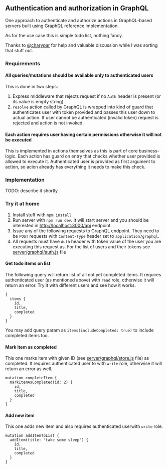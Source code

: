 ## Authentication and authorization in GraphQL 

One approach to authenticate and authorize actions in GraphQL-based servers built using GraphQL reference implementation. 

As for the use case this is simple todo list, nothing fancy.

Thanks to [@charypar](http://twitter.com/charypar) for help and valuable discussion while I was sorting that stuff out.

### Requirements

#### All queries/mutations should be available only to authenticated users

This is done in two steps:

1. Express middleware that rejects request if no `Auth` header is present (or its value is empty string)
2. `resolve` action called by GraphQL is wrapped into kind of guard that authenticates user with token provided and passes this user down to actual action. If user cannot be authenticated (invalid token) request is rejected and action is not invoked.

#### Each action requires user having certain permissions otherwise it will not be executed

This is implemented in actions themselves as this is part of core business-logic. Each action has guard on entry that checks whether user provided is allowed to execute it. Authenticated user is provided as first argument to action, so acion already has everything it needs to make this check.


### Implementation

TODO: describe it shortly


### Try it at home

1. Install stuff with `npm install`
2. Run server with `npm run dev`. It will start server and you should be interested in [http://localhost:3000/api](http://localhost:3000/api) endpoint.
3. Issue any of the following requests to GraphQL endpoint. They need to be `POST` requests with `Content-Type` header set to `application/graphql`. 
4. All requests must have `Auth` header with token value of the user you are executing this request as. For the list of users and their tokens see [server/graphql/auth.js](server/graphql/auth.js) file

#### Get todo items on list

The following query will return list of all not yet completed items. It requires authenticated user (as mentioned above) with `read` role, otherwise it will return an error. Try it with different users and see how it works.

```
{
  items {
	id,
	title,
	completed
  }
}
```

You may add query param as `items(includeCompleted: true)` to include completed items too.

#### Mark item as completed

This one marks item with given ID (see [server/graphql/store.js](server/graphql/store.js) file) as completed. It requires authenticated user to with `write` role, otherwise it will return an error as well. 

```
mutation completeItem {
  markItemAsCompleted(id: 2) {
	id,
	title,
	completed
  }
}
```

#### Add new item

This one adds new item and also requires authenticated userwith `write` role.

```
mutation addItemToList {
  addItem(title: "take some sleep") {
	id,
	title,
	completed
  }
}
```